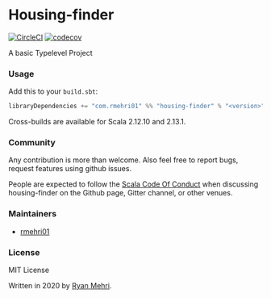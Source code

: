 # Housing-finder

[![CircleCI](https://circleci.com/gh/rmehri01/housing-finder/tree/master.svg?style=svg)](https://circleci.com/gh/rmehri01/housing-finder/tree/master)
[![codecov](https://codecov.io/gh/rmehri01/housing-finder/branch/master/graphs/badge.svg)](https://codecov.io/gh/rmehri01/housing-finder)

A basic Typelevel Project

### Usage

Add this to your `build.sbt`:

```scala
libraryDependencies += "com.rmehri01" %% "housing-finder" % "<version>"
```

Cross-builds are available for Scala 2.12.10 and 2.13.1.

### Community

Any contribution is more than welcome. Also feel free to report bugs, request features using github issues.

People are expected to follow the [Scala Code Of Conduct](https://www.scala-lang.org/conduct/) when discussing housing-finder on the Github page, Gitter channel, or other venues.

### Maintainers

* [rmehri01](https://github.com/rmehri01)

### License

MIT License

Written in 2020 by [Ryan Mehri](https://github.com/rmehri01).